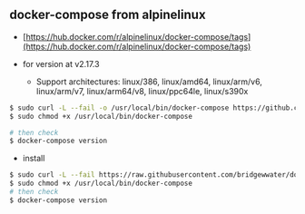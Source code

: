 ## docker-compose from alpinelinux

- [https://hub.docker.com/r/alpinelinux/docker-compose/tags](https://hub.docker.com/r/alpinelinux/docker-compose/tags)

- for version at v2.17.3
  - Support architectures: linux/386, linux/amd64, linux/arm/v6, linux/arm/v7, linux/arm64/v8, linux/ppc64le, linux/s390x

```bash
$ sudo curl -L --fail -o /usr/local/bin/docker-compose https://github.com/bridgewwater/docker-exec-tools/releases/download/v2.17.3/run.sh
$ sudo chmod +x /usr/local/bin/docker-compose

# then check
$ docker-compose version
```

- install

```bash
$ sudo curl -L --fail https://raw.githubusercontent.com/bridgewwater/docker-exec-tools/main/docker-compose/full-platform/alpinelinux/run.sh -o /usr/local/bin/docker-compose
$ sudo chmod +x /usr/local/bin/docker-compose
# then check
$ docker-compose version
```
